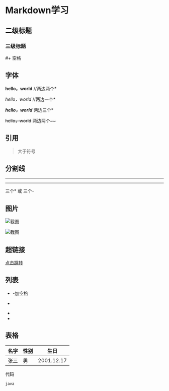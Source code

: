 # Markdown学习

## 二级标题

### 三级标题

#+ 空格

## 字体

**hello，world** //两边两个*

*hello，world*  //两边一个*

***hello，world*** 两边三个*

~~hello，world~~ 两边两个~~

## 引用

> 大于符号

## 分割线

---

***

三个* 或 三个-

## 图片

![截图](C:\Users\86159\OneDrive\文档\QQ飞车\1945714958\截图\20210212_205944_022275_TROY-熔炼车间_张小宝的哥哥.jpg)

![截图]()

## 超链接

[点击跳转](地址)

## 列表

- -加空格

- 

+ 
+ 

## 表格

|名字|性别|生日|
|--|--|--|
|张三|男|2001.12.17|



代码

```java
java
```

